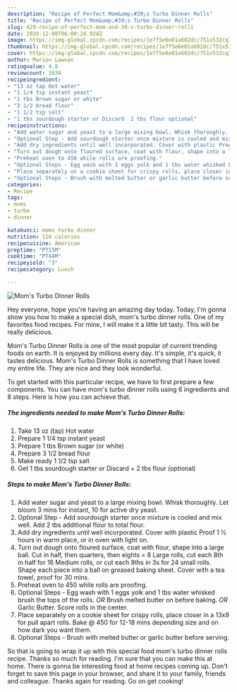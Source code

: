```yaml
---
description: "Recipe of Perfect Mom&amp;#39;s Turbo Dinner Rolls"
title: "Recipe of Perfect Mom&amp;#39;s Turbo Dinner Rolls"
slug: 429-recipe-of-perfect-mom-and-39-s-turbo-dinner-rolls
date: 2020-12-08T06:00:24.924Z
image: https://img-global.cpcdn.com/recipes/1e7f5e6e01a602dc/751x532cq70/moms-turbo-dinner-rolls-recipe-main-photo.jpg
thumbnail: https://img-global.cpcdn.com/recipes/1e7f5e6e01a602dc/751x532cq70/moms-turbo-dinner-rolls-recipe-main-photo.jpg
cover: https://img-global.cpcdn.com/recipes/1e7f5e6e01a602dc/751x532cq70/moms-turbo-dinner-rolls-recipe-main-photo.jpg
author: Marion Lawson
ratingvalue: 4.8
reviewcount: 1034
recipeingredient:
- "13 oz tap Hot water"
- "1 1/4 tsp instant yeast"
- "1 tbs Brown sugar or white"
- "3 1/2 bread flour"
- "1 1/2 tsp salt"
- "1 tbs sourdough starter or Discard  2 tbs flour optional"
recipeinstructions:
- "Add water sugar and yeast to a large mixing bowl. Whisk thoroughly. Let bloom 3 mins for instant, 10 for active dry yeast."
- "Optional Step - Add sourdough starter once mixture is cooled and mix well. Add 2 tbs additional flour to total flour."
- "Add dry ingredients until well incorporated. Cover with plastic Proof 1 ½ hours in warm place, or in oven with light on."
- "Turn out dough onto floured surface, coat with flour, shape into a large ball. Cut in half, then quarters, then eights = 8 Large rolls, cut each 8th in half for 16 Medium rolls, or cut each 8ths in 3s for 24 small rolls. Shape each piece into a ball on greased baking sheet. Cover with a tea towel, proof for 30 mins."
- "Preheat oven to 450 while rolls are proofing."
- "Optional Steps - Egg wash with 1 eggs yolk and 1 tbs water whisked brush the tops of the rolls. *OR* Brush melted butter on before baking. *OR* Garlic Butter. Score rolls in the center."
- "Place separately on a cookie sheet for crispy rolls, place closer in a 13x9 for pull apart rolls. Bake @ 450 for 12-18 mins depending size and on how dark you want them."
- "Optional Steps - Brush with melted butter or garlic butter before serving."
categories:
- Recipe
tags:
- moms
- turbo
- dinner

katakunci: moms turbo dinner 
nutrition: 110 calories
recipecuisine: American
preptime: "PT15M"
cooktime: "PT44M"
recipeyield: "3"
recipecategory: Lunch

---
```



![Mom&#39;s Turbo Dinner Rolls](https://img-global.cpcdn.com/recipes/1e7f5e6e01a602dc/751x532cq70/moms-turbo-dinner-rolls-recipe-main-photo.jpg)

Hey everyone, hope you're having an amazing day today. Today, I'm gonna show you how to make a special dish, mom&#39;s turbo dinner rolls. One of my favorites food recipes. For mine, I will make it a little bit tasty. This will be really delicious.



Mom&#39;s Turbo Dinner Rolls is one of the most popular of current trending foods on earth. It is enjoyed by millions every day. It's simple, it's quick, it tastes delicious. Mom&#39;s Turbo Dinner Rolls is something that I have loved my entire life. They are nice and they look wonderful.


To get started with this particular recipe, we have to first prepare a few components. You can have mom&#39;s turbo dinner rolls using 6 ingredients and 8 steps. Here is how you can achieve that.

<!--inarticleads1-->

##### The ingredients needed to make Mom&#39;s Turbo Dinner Rolls:

1. Take 13 oz (tap) Hot water
1. Prepare 1 1/4 tsp instant yeast
1. Prepare 1 tbs Brown sugar (or white)
1. Prepare 3 1/2 bread flour
1. Make ready 1 1/2 tsp salt
1. Get 1 tbs sourdough starter or Discard + 2 tbs flour (optional)




<!--inarticleads2-->

##### Steps to make Mom&#39;s Turbo Dinner Rolls:

1. Add water sugar and yeast to a large mixing bowl. Whisk thoroughly. Let bloom 3 mins for instant, 10 for active dry yeast.
1. Optional Step - Add sourdough starter once mixture is cooled and mix well. Add 2 tbs additional flour to total flour.
1. Add dry ingredients until well incorporated. Cover with plastic Proof 1 ½ hours in warm place, or in oven with light on.
1. Turn out dough onto floured surface, coat with flour, shape into a large ball. Cut in half, then quarters, then eights = 8 Large rolls, cut each 8th in half for 16 Medium rolls, or cut each 8ths in 3s for 24 small rolls. Shape each piece into a ball on greased baking sheet. Cover with a tea towel, proof for 30 mins.
1. Preheat oven to 450 while rolls are proofing.
1. Optional Steps - Egg wash with 1 eggs yolk and 1 tbs water whisked brush the tops of the rolls. *OR* Brush melted butter on before baking. *OR* Garlic Butter. Score rolls in the center.
1. Place separately on a cookie sheet for crispy rolls, place closer in a 13x9 for pull apart rolls. Bake @ 450 for 12-18 mins depending size and on how dark you want them.
1. Optional Steps - Brush with melted butter or garlic butter before serving.




So that is going to wrap it up with this special food mom&#39;s turbo dinner rolls recipe. Thanks so much for reading. I'm sure that you can make this at home. There is gonna be interesting food at home recipes coming up. Don't forget to save this page in your browser, and share it to your family, friends and colleague. Thanks again for reading. Go on get cooking!
